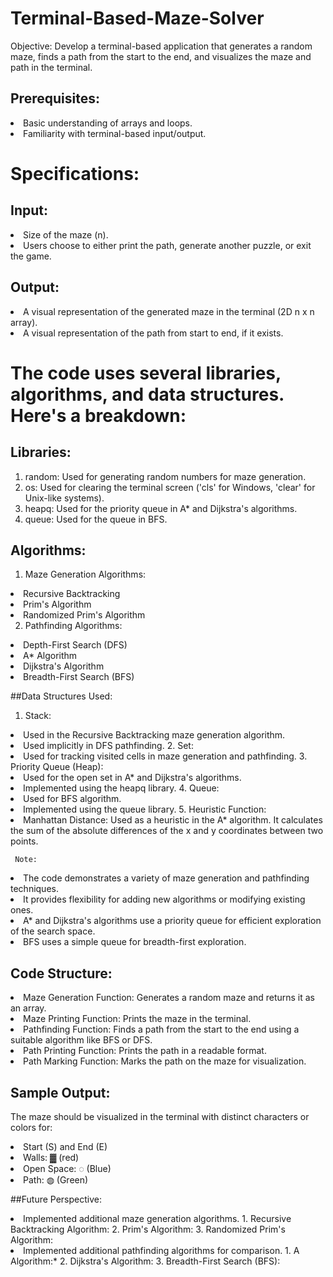 # Terminal-Based-Maze-Solver
Objective:
Develop a terminal-based application that generates a random maze, finds a path from the start to the end, and visualizes the maze and path in the terminal.

## Prerequisites:
<li>Basic understanding of arrays and loops.
<li>Familiarity with terminal-based input/output.
  
# Specifications:

## Input:
<li>Size of the maze (n).
<li>Users choose to either print the path, generate another puzzle, or exit the game.
  
## Output:
<li>A visual representation of the generated maze in the terminal (2D n x n array).
<li>A visual representation of the path from start to end, if it exists.
  
# The code uses several libraries, algorithms, and data structures. Here's a breakdown:

## Libraries:
  1.	random: Used for generating random numbers for maze generation.
  2.	os: Used for clearing the terminal screen ('cls' for Windows, 'clear' for Unix-like systems).
  3.	heapq: Used for the priority queue in A* and Dijkstra's algorithms.
  4.	queue: Used for the queue in BFS.

## Algorithms:
  1.	Maze Generation Algorithms:
   <li>	Recursive Backtracking
   <li>Prim's Algorithm
   <li>Randomized Prim's Algorithm
  
  2.	Pathfinding Algorithms:
   <li>Depth-First Search (DFS)
   <li>A* Algorithm
   <li>Dijkstra's Algorithm
   <li>Breadth-First Search (BFS)

##Data Structures Used:
  1. Stack:
   <li>Used in the Recursive Backtracking maze generation algorithm.
   <li>Used implicitly in DFS pathfinding.
  2. Set:
   <li>Used for tracking visited cells in maze generation and pathfinding.
  3. Priority Queue (Heap):
   <li>Used for the open set in A* and Dijkstra's algorithms.
   <li>Implemented using the heapq library.
  4. Queue:
   <li>Used for BFS algorithm.
   <li>Implemented using the queue library.
  5. Heuristic Function:
   <li>Manhattan Distance:
   Used as a heuristic in the A* algorithm. It calculates the sum of the absolute differences of the x and y coordinates 
   between two points.

     Note:
<li>The code demonstrates a variety of maze generation and pathfinding techniques.
<li>It provides flexibility for adding new algorithms or modifying existing ones.
<li>A* and Dijkstra's algorithms use a priority queue for efficient exploration of the search space.
<li>BFS uses a simple queue for breadth-first exploration.
  
## Code Structure:
<li>Maze Generation Function:
Generates a random maze and returns it as an array.

<li>Maze Printing Function:
Prints the maze in the terminal.

<li>Pathfinding Function:
Finds a path from the start to the end using a suitable algorithm like BFS or DFS.

<li>Path Printing Function:
Prints the path in a readable format.

<li>Path Marking Function:
Marks the path on the maze for visualization.

## Sample Output:
The maze should be visualized in the terminal with distinct characters or colors for:

<li>Start (S) and End (E)
<li>Walls: ▓ (red)
<li>Open Space: ◌ (Blue)
<li>Path: ◍ (Green)

##Future Perspective:
<li>Implemented additional maze generation algorithms.
  1. Recursive Backtracking Algorithm:
  2. Prim's Algorithm:
  3. Randomized Prim's Algorithm:
<li>Implemented additional pathfinding algorithms for comparison.
  1. A Algorithm:*
  2. Dijkstra's Algorithm:
  3. Breadth-First Search (BFS):

